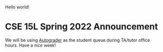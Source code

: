 
Hello world!

# CSE 15L Spring 2022 Announcement
We will be using [Autograder](https://autograder.ucsd.edu) as the student queue during TA/tutor office hours.
Have a *nice* week!
